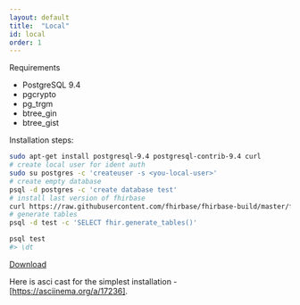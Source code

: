 ```yaml
---
layout: default
title:  "Local"
id: local
order: 1
---
```


Requirements

* PostgreSQL 9.4
* pgcrypto
* pg_trgm
* btree_gin
* btree_gist

Installation steps:

```bash
sudo apt-get install postgresql-9.4 postgresql-contrib-9.4 curl
# create local user for ident auth
sudo su postgres -c 'createuser -s <you-local-user>'
# create empty database
psql -d postgres -c 'create database test'
# install last version of fhirbase
curl https://raw.githubusercontent.com/fhirbase/fhirbase-build/master/fhirbase.sql | psql -d test
# generate tables
psql -d test -c 'SELECT fhir.generate_tables()'

psql test
#> \dt
```
<a href="#" class="btn btn-default btn-lg" id="download">Download</a>


Here is asci cast for the simplest installation - [https://asciinema.org/a/17236].
